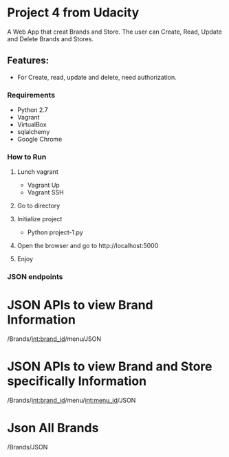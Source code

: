 # Project 4 from Udacity
A Web App that creat Brands and Store. The user can Create, Read, Update and Delete Brands and Stores. 

## Features:
- For Create, read, update and delete, need authorization.

### Requirements
* Python 2.7
* Vagrant
* VirtualBox
* sqlalchemy
* Google Chrome 

### How to Run

1. Lunch vagrant 
	- Vagrant Up
	- Vagrant SSH

2. Go to directory

3. Initialize project
   - Python project-1.py
   
4. Open the browser and go to http://localhost:5000

5. Enjoy


### JSON endpoints
# JSON APIs to view Brand Information
/Brands/<int:brand_id>/menu/JSON

# JSON APIs to view Brand and Store specifically Information
/Brands/<int:brand_id>/menu/<int:menu_id>/JSON

# Json All Brands
/Brands/JSON